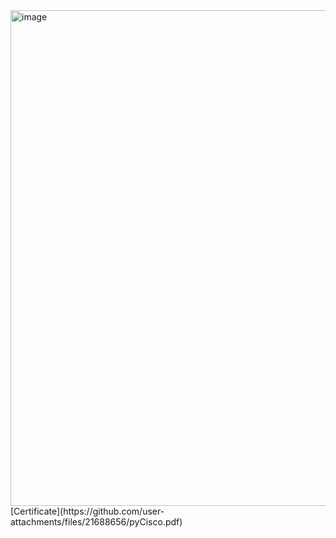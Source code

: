 <img width="1122" height="793" alt="image" src="https://github.com/user-attachments/assets/58bafb39-6d5f-41d2-a8a3-ca34c7034077" />
[Certificate](https://github.com/user-attachments/files/21688656/pyCisco.pdf)
